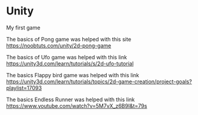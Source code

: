 # Unity
My first game 

The basics of Pong game was helped with this site https://noobtuts.com/unity/2d-pong-game 

The basics of Ufo game was helped with this link https://unity3d.com/learn/tutorials/s/2d-ufo-tutorial 

The basics Flappy bird game was helped with this link https://unity3d.com/learn/tutorials/topics/2d-game-creation/project-goals?playlist=17093

The basics Endless Runner was helped with this link https://www.youtube.com/watch?v=5M7vX_z6B9I&t=79s

